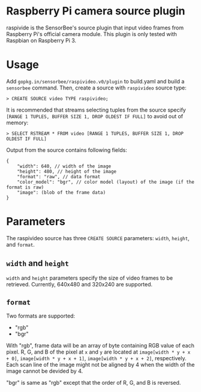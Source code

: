 # Raspberry Pi camera source plugin

raspivide is the SensorBee's source plugin that input video frames from
Raspberry Pi's official camera module. This plugin is only tested with Raspbian
on Raspberry Pi 3.

# Usage

Add `gopkg.in/sensorbee/raspivideo.v0/plugin` to build.yaml and build a
`sensorbee` command. Then, create a source with `raspivideo` source type:

```
> CREATE SOURCE video TYPE raspivideo;
```

It is recommended that streams selecting tuples from the source specify
`[RANGE 1 TUPLES, BUFFER SIZE 1, DROP OLDEST IF FULL]` to avoid out of memory:

```
> SELECT RSTREAM * FROM video [RANGE 1 TUPLES, BUFFER SIZE 1, DROP OLDEST IF FULL]
```

Output from the source contains following fields:

```
{
    "width": 640, // width of the image
    "height": 480, // height of the image
    "format": "raw", // data format
    "color_model": "bgr", // color model (layout) of the image (if the format is raw)
    "image": (blob of the frame data)
}
```

# Parameters

The raspivideo source has three `CREATE SOURCE` parameters: `width`, `height`,
and `format`.

## `width` and `height`

`width` and `height` parameters specify the size of video frames to be retrieved.
Currently, 640x480 and 320x240 are supported.

## `format`

Two formats are supported:

* "rgb"
* "bgr"

With "rgb", frame data will be an array of byte containing RGB value of each
pixel. R, G, and B of the pixel at `x` and `y` are located at
`image[width * y + x + 0]`, `image[width * y + x + 1]`, `image[width * y + x + 2]`,
respectively. Each scan line of the image might not be aligned by 4 when the
width of the image cannot be devided by 4.

"bgr" is same as "rgb" except that the order of R, G, and B is reversed.
